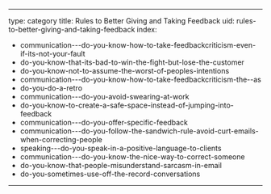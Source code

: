 
---
type: category
title: Rules to Better Giving and Taking Feedback
uid: rules-to-better-giving-and-taking-feedback
index:
 - communication---do-you-know-how-to-take-feedbackcriticism-even-if-its-not-your-fault
 - do-you-know-that-its-bad-to-win-the-fight-but-lose-the-customer
 - do-you-know-not-to-assume-the-worst-of-peoples-intentions
 - communication---do-you-know-how-to-take-feedbackcriticism-the--as
 - do-you-do-a-retro
 - communication---do-you-avoid-swearing-at-work
 - do-you-know-to-create-a-safe-space-instead-of-jumping-into-feedback
 - communication---do-you-offer-specific-feedback
 - communication---do-you-follow-the-sandwich-rule-avoid-curt-emails-when-correcting-people
 - speaking---do-you-speak-in-a-positive-language-to-clients
 - communication---do-you-know-the-nice-way-to-correct-someone
 - do-you-know-that-people-misunderstand-sarcasm-in-email
 - do-you-sometimes-use-off-the-record-conversations
---

<p>​​<br><br></p>


